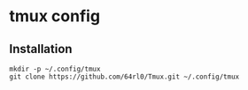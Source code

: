 # tmux config

## Installation
```
mkdir -p ~/.config/tmux
git clone https://github.com/64rl0/Tmux.git ~/.config/tmux
```
